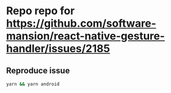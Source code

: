 # Repo repo for https://github.com/software-mansion/react-native-gesture-handler/issues/2185

## Reproduce issue
```sh
yarn && yarn android
```
